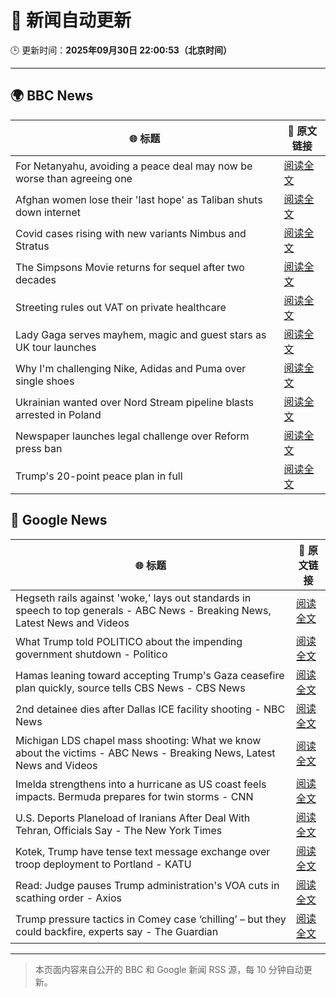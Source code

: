 # 🧠 新闻自动更新

🕒 更新时间：**2025年09月30日 22:00:53（北京时间）**

---

## 🌍 BBC News

| 🌐 标题 | 🔗 原文链接 |
|--------|-------------|
| For Netanyahu, avoiding a peace deal may now be worse than agreeing one | [阅读全文](https://www.bbc.com/news/articles/c0jq63edv21o?at_medium=RSS&at_campaign=rss) |
| Afghan women lose their 'last hope' as Taliban shuts down internet | [阅读全文](https://www.bbc.com/news/articles/c98dmq03n92o?at_medium=RSS&at_campaign=rss) |
| Covid cases rising with new variants Nimbus and Stratus | [阅读全文](https://www.bbc.com/news/articles/c3rv3y9jnryo?at_medium=RSS&at_campaign=rss) |
| The Simpsons Movie returns for sequel after two decades | [阅读全文](https://www.bbc.com/news/articles/cx2x4dp5xxvo?at_medium=RSS&at_campaign=rss) |
| Streeting rules out VAT on private healthcare | [阅读全文](https://www.bbc.com/news/articles/c0knr2dmn4mo?at_medium=RSS&at_campaign=rss) |
| Lady Gaga serves mayhem, magic and guest stars as UK tour launches | [阅读全文](https://www.bbc.com/news/articles/cn829pjr2mpo?at_medium=RSS&at_campaign=rss) |
| Why I'm challenging Nike, Adidas and Puma over single shoes | [阅读全文](https://www.bbc.com/news/articles/cewnje717rqo?at_medium=RSS&at_campaign=rss) |
| Ukrainian wanted over Nord Stream pipeline blasts arrested in Poland | [阅读全文](https://www.bbc.com/news/articles/cwywdmz7xpgo?at_medium=RSS&at_campaign=rss) |
| Newspaper launches legal challenge over Reform press ban | [阅读全文](https://www.bbc.com/news/articles/c4g2vy37j0vo?at_medium=RSS&at_campaign=rss) |
| Trump's 20-point peace plan in full | [阅读全文](https://www.bbc.com/news/articles/c70155nked7o?at_medium=RSS&at_campaign=rss) |

## 📰 Google News

| 🌐 标题 | 🔗 原文链接 |
|--------|-------------|
| Hegseth rails against 'woke,' lays out standards in speech to top generals - ABC News - Breaking News, Latest News and Videos | [阅读全文](https://news.google.com/rss/articles/CBMingFBVV95cUxObmJJUFhWTGIyUGVoMnM5QkpBY0NVNUllOGg0cVlydTZfcXVlUEhHeUZaTVBxclJVS19pd21rTDlnSHFFRnlkVzI2RDBaTVMzTmdJY3FSd3laN2hCdkIzSUVUMnY4akZJcWVUWVd4Q0JLUi13eGlKWTJnNVVLZDZVeE15LWFCZTIwTnFWOWpTMGFBcHJ5bWIzZll6R0V0d9IBowFBVV95cUxQdHVjVUpSamVKblljdGNrOUJ2WEpldG1tYzBJVmpiV3o2bUxuUVREdG5GV2NpbmVOSGhocUpHM3NhZ3pCYXBCeUlXaDBXZFNQN3dxbVQ4cDk3czhMMDBzRVM5MjNac1liQlNpbm93NjNZVVBEMG56TDFiTTYwOHRkcXRNYXFyUDVrRXBlWlBxbklkbDJhemhCNVBCSnAyWmJ2MVhF?oc=5) |
| What Trump told POLITICO about the impending government shutdown - Politico | [阅读全文](https://news.google.com/rss/articles/CBMitAFBVV95cUxOX2VWRVpTNGJxNUlzNWc2Z3g1amxfQS1aRnNRb2V6UERvQTV3b285RlMwQmNuVzB4QloxQ1RsVFJjTDk2blBpYk9ERE51ZXBMN0xFNTlyUE1LTHBXSnNpUm1kOU14ZkRDaVM2LU9qcnlQYTVqYWJEcnU1NjA2akxkUXY1YWQ0RWxKeG1KaWxuYzRER1Q1YjA4SER4RlFJS3plUWtBbVcxV1h2S1JQVjVfTXBaU3c?oc=5) |
| Hamas leaning toward accepting Trump's Gaza ceasefire plan quickly, source tells CBS News - CBS News | [阅读全文](https://news.google.com/rss/articles/CBMimwFBVV95cUxNc0tTU2NDTjRJZ01GcEQ0Tm9YaWV4MnlKa3lUQnhueEVLSlk3SkxoVzlaVmhoSmZIMHBKaUVEdE5VYlVzejFvNnM3eF9ueHktTDVvV1VHNi1wWnA5MEdMVS1IMmdxZDhBZzRuMVVrb3Q0VTlTVFFweFJEaWd3SEtlSll4VHlBMHJxcjFnRUw4ZkI4SllvMlVMU3c2Z9IBoAFBVV95cUxNZzVxbjNBX3V4dHRvRU50VU14YTBHb3Y0S20tQ3gzY3RnUFIyQUVVd2hYY1BOaHhvaFl5LXJsc3RmdTA5RzcyMVF3LWppY1NBbmpLbUNrd0dESWdIYzdYOVExVThNbHJrX2F3bGg5STV2SUx6aUZIUDR1NVM5b0JORG9Na2V0ZFV5N1IzbnZYVG1NWHJQX0Jfb1lTX0FzQ2xJ?oc=5) |
| 2nd detainee dies after Dallas ICE facility shooting - NBC News | [阅读全文](https://news.google.com/rss/articles/CBMimgFBVV95cUxOWHgybVE3WkpXTUEyRWFkVkdOYmFfMEJsWHZnTnhiT2pteFhxenNWQ3F1VC1zLWdKNUoyN3p3Qm1sX3B6Q19kMW9Sa0lvalY4N0NjTkVJZjRBT05HaTloNllzZUpNcUxBWVJiSjNZblVHX05PZkRFRWFFZDRnNE1mSlJVZmZDazl4d0lPVDFVMHRXZnE0Nld6Tnh30gFWQVVfeXFMTmx0TzNnUTA0Mmc1NDFxdlJvUVNlMzRDTFN0YmNwaElLZnZMdUZ5ZEdTRnlBMUNyQWEzOVhWaXp5UndwaExCb3gxYXZkQnM3N1ROUDNGV1E?oc=5) |
| Michigan LDS chapel mass shooting: What we know about the victims - ABC News - Breaking News, Latest News and Videos | [阅读全文](https://news.google.com/rss/articles/CBMijwFBVV95cUxQZ1lqSVhIS2JkWnVJTk82QWpRMEVDdWpXaHF6VEFvVjNiZWtDWFlRR3VIR1NsUkFpUnRWaUUzRGM0N2ZxTEx2aG14dDJQVno3Uk9jT3dVT3RXQks3NGpaTXRvTnR6LXczenhHaHdfa0JJaGVScktDUHRNM0JMUUpaTHdzSWFZNWdhWDZhbDdiMNIBlAFBVV95cUxQdzN5WENaeXZuY1RnZ1J6VFlxVDdfWGpJTnltcEZxY0FoREgteXVlZV9HckJEWUZua213RzFDZ0J6dGNoU2szTk83TkpSd0kwN1gtXzJqNFY5LUl1QlZ6VC1qeUUtZzY2ZlZ1S2dpTEktS083N0JFNzlxZ081RnA0cTRFTkoxdVdnY2RYeU5rN2JNbEJB?oc=5) |
| Imelda strengthens into a hurricane as US coast feels impacts. Bermuda prepares for twin storms - CNN | [阅读全文](https://news.google.com/rss/articles/CBMingFBVV95cUxQYWV0RGJXNkpoOGNsQ0pyVHg5WVBsVzdBbnpkRFhCdGZJenh1M1E2LTlmRnFseENmTHRBUkpYZjh5Sm1FV044LU9Za19sYjE4TWpOOVRtaFZYY0J1ckFVdl9DaHptald6Z1J6YXR2bzRqbThvSDJuOVRKbkFJdkRySEVTS2w4UHpScThXSE9aMURlVzA0a3ptMTRhbndmQQ?oc=5) |
| U.S. Deports Planeload of Iranians After Deal With Tehran, Officials Say - The New York Times | [阅读全文](https://news.google.com/rss/articles/CBMiiwFBVV95cUxPOVZ5cTRiUGFSNWVvTHNBMy1oVHhtcFdSRlcwUHZCQTI1V3FPcGVLZklfOFZxbjVydENkODFzNV9DNHFvLThxS3JuQzI5amxCeEd5Y0tmTDhZN2xVSGR2dEU2RmVMdnNvY292N3VpUUFXMXpBVDRTeGZIa1NzZnc0YjRhSFQzbW90YVlz?oc=5) |
| Kotek, Trump have tense text message exchange over troop deployment to Portland - KATU | [阅读全文](https://news.google.com/rss/articles/CBMiqgFBVV95cUxQOGdVelpTWG5NV2NyYkh3MGszZXVObjVweHdUeU5kOXpJMmpnMmNWcFRnTWV3clBveDhMOG9CM0g2T2dxaUVjMUUtZ21IZm9XVFlnSkJjQ1RJM0RjLVFTYkdrQldXMzR5WV9WNU13SVYydTBZWk1vcGZMVUNHNUh4dmlmQzN6TmoxYVRiam5vRW1YNGZTRnNzN0N2T216LVl3SnF2TW54d1VKZw?oc=5) |
| Read: Judge pauses Trump administration's VOA cuts in scathing order - Axios | [阅读全文](https://news.google.com/rss/articles/CBMiigFBVV95cUxNdV9zX0ptb3plcG5yUVBoR2F6VzNUZjdJVXI5dEcwVTVlb3c2bEcyTy1XRFFVdmZWRF8xX0tGcURCeVpTTTA3blVQSjlGQU9TcGxSckxWdFZuczRFYlNOa3RTLVF1SUk0eGp0MVdsbnNLcmgtQ2w2NXNmQ09TU0xSLXRFejJKTkg3SGc?oc=5) |
| Trump pressure tactics in Comey case ‘chilling’ – but they could backfire, experts say - The Guardian | [阅读全文](https://news.google.com/rss/articles/CBMilAFBVV95cUxNbF9qbENHZlpKT1AteGNaMEFwblFlNk8wZG8zeW13Ny1KRGM2UnE3Zk1vOXZTV1J2T3B6UnhYSi1tMlplSklBaEliV0ZJM1hrNGUyY3VDSUx4cjFZQ1RORml5MmdiVkswQ2xPNVEyZFZMT2cxNjVxbTY4cl81MDZFenVPbW9aUDNRamI0dlVNaHBJZ2ZE?oc=5) |

---
> 本页面内容来自公开的 BBC 和 Google 新闻 RSS 源，每 10 分钟自动更新。